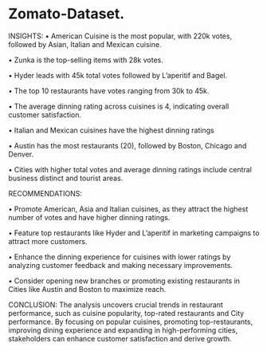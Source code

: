 # Zomato-Dataset.
INSIGHTS:
•	American Cuisine is the most popular, with 220k votes, followed by Asian, Italian and Mexican cuisine.

•	Zunka is the top-selling items with 28k votes.

•	Hyder leads with 45k total votes followed by L’aperitif and Bagel.

•	The top 10 restaurants have votes ranging from 30k to 45k.

   
•	The average dinning rating across cuisines is 4, indicating overall customer satisfaction.

•	Italian and Mexican cuisines have the highest dinning ratings

•	Austin has the most restaurants (20), followed by Boston, Chicago and Denver.

•	Cities with higher total votes and average dinning ratings include central business distinct and tourist areas.

RECOMMENDATIONS:

•	Promote American, Asia and Italian cuisines, as they attract the highest number of votes and have higher dinning ratings.

•	Feature top restaurants like Hyder and L’aperitif in marketing campaigns to attract more customers.

•	Enhance the dinning experience for cuisines with lower ratings by analyzing customer feedback and making necessary improvements.

•	Consider opening new branches or promoting existing restaurants in Cities like Austin and Boston to maximize reach.

CONCLUSION:
The analysis uncovers crucial trends in restaurant performance, such as cuisine popularity, top-rated restaurants and City performance. By focusing on popular cuisines, promoting top-restaurants, improving dining experience and expanding in high-performing cities, stakeholders can enhance customer satisfaction and derive growth.



